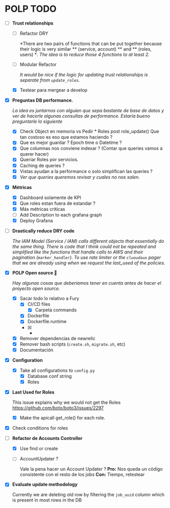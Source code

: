 # POLP TODO

* [ ] **Trust relationships**

  * [ ] Refactor DRY

    *There are two pairs of functions that can be put together because their logic is very similar ** (service, account) ** and ** (roles, users) **. The idea is to reduce those 4 functions to at least 2.* 

  * [ ] Modular Refactor

    *It would be nice if the logic for updating trust relationships is separate from `update_roles`.*

  * [x] Testear para mergear a develop

* [x] **Preguntas DB performance.**

  *La idea es juntarnos con alguien que sepa bastante de base de datos y ver de hacerle algunas consultas de performance. Estaría bueno preguntarle lo siguiente*

  * [x] Check Object en memoria vs Pedir * Roles post role_update() Que tan costoso es eso que estamos haciendo ?
  * [x] Que es mejor guardar ? Epoch time o Datetime ?
  * [x] Que columnas nos conviene indexar ? (Contar que queries vamos a querer hacer)
  * [x] Queriar Roles por servicios. 
  * [x] Caching de queries ?    
  * [x] Vistas ayudan a la performance o solo simplifican las queries ?
  * [x] *Ver que queries queremos revisar y cuales no nos salen.* 

* [x] **Métricas**

  * [x] Dashboard solamente de KPI
  * [x] Que roles estan fuera de estandar ?
  * [x] Más métricas críticas
  * [ ] Add Description to each grafana graph
  * [x] Deploy Grafana

* [ ] **Drastically reduce DRY code**

  *The IAM Model (Service / IAM) calls different objects that essentially do the same thing. There is code that I think could not be repeated and simplified like the functions that handle calls to AWS and their pagination (`marker_handler`). To use rate limiter or the `cluoudaux` pager that we are already using when we request the last_used of the policies.*

* [x] **POLP Open source :open_book:**

  *Hay algunas cosas que deberíamos tener en cuenta antes de hacer el proyecto open source.*

  * [x] Sacar todo lo relativo a Fury
    * [x] CI/CD files
      * [x] Carpeta commands
    * [x] Dockerfile
    * [x] Dockerfile.runtime
    * [x] +
  * [x] Remover dependencias de newrelic
  * [x] Remover bash scripts (`create.sh`, `migrate.sh`, etc)
  * [x] Documentación

* [x] **Configuration**

  * [x] Take all configurations to `config.py` 
    * [x] Database conf string
    * [x] Roles

* [x] **Last Used for Roles**

  This issue explains why we would not get the Roles https://github.com/boto/boto3/issues/2297	

  * [x] Make the apicall get_role() for each role.

* [x] Check conditions for roles

* [ ] **Refactor de Accounts Controller**

  * [x] Use find or create

  * [ ] AccountUpdater ?

    Vale la pena hacer  un Account Updater ? **Pro:** Nos queda un código consistente con el resto de los jobs **Con:** Tiempo, retestear

* [x] **Evaluate update methodology**

  Currently we are deleting old row by filtering the `job_uuid` column which is present in most rows in the DB

